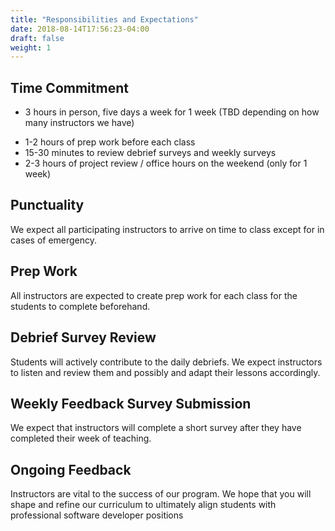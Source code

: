 ```yaml
---
title: "Responsibilities and Expectations"
date: 2018-08-14T17:56:23-04:00
draft: false
weight: 1
---
```


## Time Commitment 
- 3 hours in person, five days a week for 1 week (TBD depending on how many instructors we have)
<!-- - Backup instructor: 3 hours in person, five days a week for  -->
- 1-2 hours of prep work before each class
- 15-30 minutes to review debrief surveys and weekly surveys
- 2-3 hours of project review / office hours on the weekend (only for 1 week)

<!-- # Class Structure (Move to lesson plan for orientation)
- 2 hours, twice a week for 3 weeks
- General class plan
    - Welcome, goals, warm-up (25 mins)
    - Lesson (25 mins)
    - Break (10 mins)
    - Discussion (50 mins)
    - Debrief (10 mins) -->

## Punctuality
We expect all participating instructors to arrive on time to class except for in cases of emergency.

## Prep Work
All instructors are expected to create prep work for each class for the students to complete beforehand.

## Debrief Survey Review
Students will actively contribute to the daily debriefs. We expect instructors to listen and  review them and possibly and adapt their lessons accordingly.

## Weekly Feedback Survey Submission
We expect that instructors will complete a short survey after they have completed their week of teaching.

## Ongoing Feedback
Instructors are vital to the success of our program. We hope that you will shape and refine our curriculum to ultimately align students with professional software developer positions
